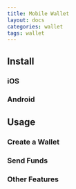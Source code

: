 ```yaml
---
title: Mobile Wallet
layout: docs
categories: wallet
tags: wallet
---
```




## Install


### iOS

### Android

## Usage

### Create a Wallet

### Send Funds

### Other Features